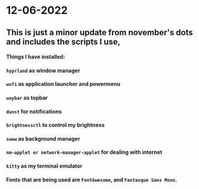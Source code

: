 # 12-06-2022

## This is just a minor update from november's dots and includes the scripts I use,

#### Things I have installed:
#### `hyprland` as window manager
#### `wofi` as application launcher and powermenu
#### `waybar` as topbar
#### `dunst` for notifications
#### `brightnessctl` to control my brightness
#### `swww` as background manager
#### `nm-applet or network-manager-applet` for dealing with internet
#### `kitty` as my terminal emulator

#### Fonts that are being used are `FontAwesome`, and `Fantasque Sans Mono`.
